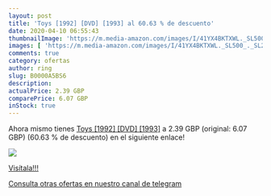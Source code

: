 ```yaml
---
layout: post
title: 'Toys [1992] [DVD] [1993] al 60.63 % de descuento'
date: 2020-04-10 06:55:43
thumbnailImage: 'https://m.media-amazon.com/images/I/41YX4BKTXWL._SL500_._SL200_.jpg'
images: [ 'https://m.media-amazon.com/images/I/41YX4BKTXWL._SL500_._SL200_.jpg' ]
comments: true
category: ofertas
author: ring
slug: B0000A5BS6
description:
actualPrice: 2.39 GBP
comparePrice: 6.07 GBP
inStock: true
---
```


Ahora mismo tienes [Toys [1992] [DVD] [1993]](https://www.amazon.com/dp/B0000A5BS6/?tag=redken08-20) a 2.39 GBP (original: 6.07 GBP) (60.63 %  de descuento) en el siguiente enlace!

[![](https://m.media-amazon.com/images/I/41YX4BKTXWL._SL500_._SL200_.jpg)](https://www.amazon.com/dp/B0000A5BS6/?tag=redken08-20)

[Visítala!!!](https://www.amazon.com/dp/B0000A5BS6/?tag=redken08-20)

[Consulta otras ofertas en nuestro canal de telegram](https://t.me/s/ofertas25)
